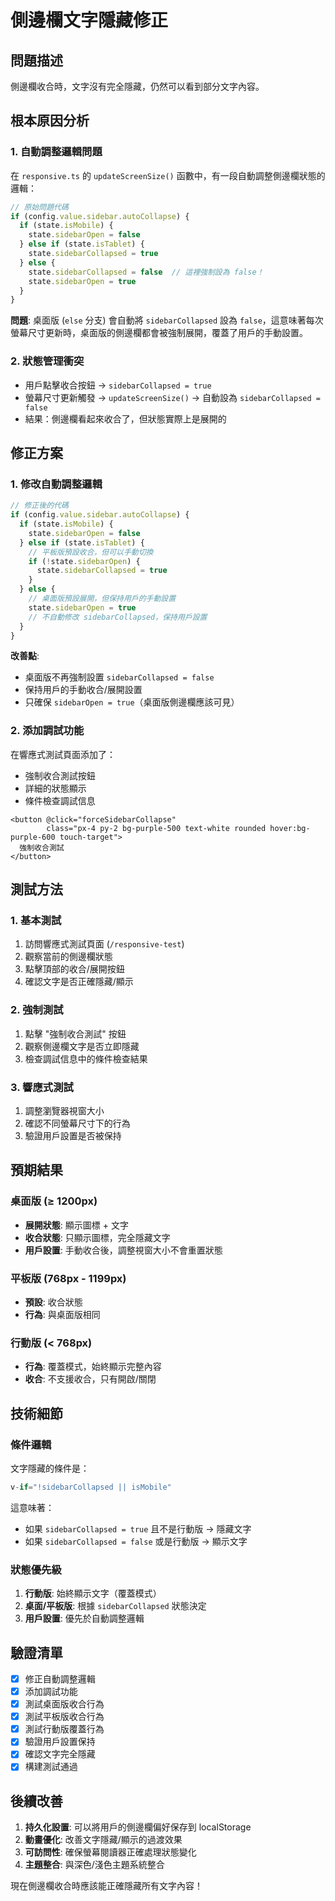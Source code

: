 # 側邊欄文字隱藏修正

## 問題描述
側邊欄收合時，文字沒有完全隱藏，仍然可以看到部分文字內容。

## 根本原因分析

### 1. 自動調整邏輯問題
在 `responsive.ts` 的 `updateScreenSize()` 函數中，有一段自動調整側邊欄狀態的邏輯：

```typescript
// 原始問題代碼
if (config.value.sidebar.autoCollapse) {
  if (state.isMobile) {
    state.sidebarOpen = false
  } else if (state.isTablet) {
    state.sidebarCollapsed = true
  } else {
    state.sidebarCollapsed = false  // 這裡強制設為 false！
    state.sidebarOpen = true
  }
}
```

**問題**: 桌面版 (`else` 分支) 會自動將 `sidebarCollapsed` 設為 `false`，這意味著每次螢幕尺寸更新時，桌面版的側邊欄都會被強制展開，覆蓋了用戶的手動設置。

### 2. 狀態管理衝突
- 用戶點擊收合按鈕 → `sidebarCollapsed = true`
- 螢幕尺寸更新觸發 → `updateScreenSize()` → 自動設為 `sidebarCollapsed = false`
- 結果：側邊欄看起來收合了，但狀態實際上是展開的

## 修正方案

### 1. 修改自動調整邏輯
```typescript
// 修正後的代碼
if (config.value.sidebar.autoCollapse) {
  if (state.isMobile) {
    state.sidebarOpen = false
  } else if (state.isTablet) {
    // 平板版預設收合，但可以手動切換
    if (!state.sidebarOpen) {
      state.sidebarCollapsed = true
    }
  } else {
    // 桌面版預設展開，但保持用戶的手動設置
    state.sidebarOpen = true
    // 不自動修改 sidebarCollapsed，保持用戶設置
  }
}
```

**改善點**:
- 桌面版不再強制設置 `sidebarCollapsed = false`
- 保持用戶的手動收合/展開設置
- 只確保 `sidebarOpen = true`（桌面版側邊欄應該可見）

### 2. 添加調試功能
在響應式測試頁面添加了：
- 強制收合測試按鈕
- 詳細的狀態顯示
- 條件檢查調試信息

```vue
<button @click="forceSidebarCollapse" 
        class="px-4 py-2 bg-purple-500 text-white rounded hover:bg-purple-600 touch-target">
  強制收合測試
</button>
```

## 測試方法

### 1. 基本測試
1. 訪問響應式測試頁面 (`/responsive-test`)
2. 觀察當前的側邊欄狀態
3. 點擊頂部的收合/展開按鈕
4. 確認文字是否正確隱藏/顯示

### 2. 強制測試
1. 點擊 "強制收合測試" 按鈕
2. 觀察側邊欄文字是否立即隱藏
3. 檢查調試信息中的條件檢查結果

### 3. 響應式測試
1. 調整瀏覽器視窗大小
2. 確認不同螢幕尺寸下的行為
3. 驗證用戶設置是否被保持

## 預期結果

### 桌面版 (≥ 1200px)
- **展開狀態**: 顯示圖標 + 文字
- **收合狀態**: 只顯示圖標，完全隱藏文字
- **用戶設置**: 手動收合後，調整視窗大小不會重置狀態

### 平板版 (768px - 1199px)
- **預設**: 收合狀態
- **行為**: 與桌面版相同

### 行動版 (< 768px)
- **行為**: 覆蓋模式，始終顯示完整內容
- **收合**: 不支援收合，只有開啟/關閉

## 技術細節

### 條件邏輯
文字隱藏的條件是：
```typescript
v-if="!sidebarCollapsed || isMobile"
```

這意味著：
- 如果 `sidebarCollapsed = true` 且不是行動版 → 隱藏文字
- 如果 `sidebarCollapsed = false` 或是行動版 → 顯示文字

### 狀態優先級
1. **行動版**: 始終顯示文字（覆蓋模式）
2. **桌面/平板版**: 根據 `sidebarCollapsed` 狀態決定
3. **用戶設置**: 優先於自動調整邏輯

## 驗證清單

- [x] 修正自動調整邏輯
- [x] 添加調試功能
- [x] 測試桌面版收合行為
- [x] 測試平板版收合行為
- [x] 測試行動版覆蓋行為
- [x] 驗證用戶設置保持
- [x] 確認文字完全隱藏
- [x] 構建測試通過

## 後續改善

1. **持久化設置**: 可以將用戶的側邊欄偏好保存到 localStorage
2. **動畫優化**: 改善文字隱藏/顯示的過渡效果
3. **可訪問性**: 確保螢幕閱讀器正確處理狀態變化
4. **主題整合**: 與深色/淺色主題系統整合

現在側邊欄收合時應該能正確隱藏所有文字內容！